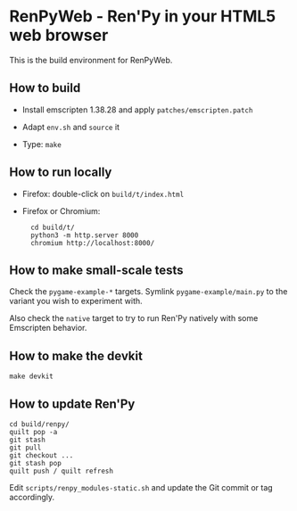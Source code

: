 # RenPyWeb - Ren'Py in your HTML5 web browser

This is the build environment for RenPyWeb.

## How to build

- Install emscripten 1.38.28 and apply
  `patches/emscripten.patch`

- Adapt `env.sh` and `source` it

- Type:
  `make`


## How to run locally

- Firefox: double-click on `build/t/index.html`

- Firefox or Chromium:

        cd build/t/
        python3 -m http.server 8000
        chromium http://localhost:8000/


## How to make small-scale tests

Check the `pygame-example-*` targets. Symlink `pygame-example/main.py`
to the variant you wish to experiment with.

Also check the `native` target to try to run Ren'Py natively with some
Emscripten behavior.


## How to make the devkit

    make devkit


## How to update Ren'Py

    cd build/renpy/
    quilt pop -a
    git stash
    git pull
    git checkout ...
    git stash pop
    quilt push / quilt refresh

Edit `scripts/renpy_modules-static.sh` and update the Git commit or
tag accordingly.
